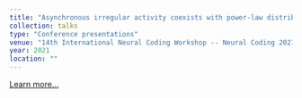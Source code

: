 ```yaml
---
title: "Asynchronous irregular activity coexists with power-law distributed neuronal avalanches"
collection: talks
type: "Conference presentations"
venue: "14th International Neural Coding Workshop -- Neural Coding 2021, Online, Available in: url, https://bit.ly/neuralcoding2021abs"
year: 2021
location: ""
---
```


<a href="https://bit.ly/neuralcoding2021abs" target="_blank">Learn more...</a>